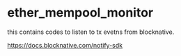 # ether_mempool_monitor

this contains codes to listen to tx evetns from blocknative.

https://docs.blocknative.com/notify-sdk
